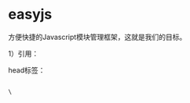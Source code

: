 easyjs
======

方便快捷的Javascript模块管理框架，这就是我们的目标。


1）引用：

head标签：

<code>
\<script src="./libs/easyjs.0.0.1.js" id="root" data-config="./config.js" data-main="./app.js"\>\</script\>
</code>

属性：

src: 框架地址，目录只认libs
id: 只读
data-config: 配置文件地址
data-main: 主文件地址

2）书写：

代码：

define(function(require, exports, module) {
	require("a");
	var b = require("f");
	module.use("http://js.ku6cdn.com/comm/my/libs/jquery.1.9.1.js", function(){
		console.log(jQuery);
	});
	module.use("./plugs/plugs.js", function(){
		console.log("plugs");
	});
	exports.aaa = "a";
});

解释：

require: 引入指定名称的模块，如模块提供返回接口，就会返回结果。
exports: 返回值对象。
module: easyjs主体。

单模块配置及引用方式：

module.config(配置对象);

module.use(引用模块地址, 回调函数);

